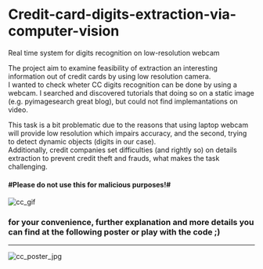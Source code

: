 # Credit-card-digits-extraction-via-computer-vision
Real time system for digits recognition on low-resolution webcam

The project aim to examine feasibility of extraction an interesting information out of credit cards by using low resolution camera.<br>
I wanted to check wheter CC digits recognition can be done by using a webcam. I searched and discovered tutorials that doing so on a static image (e.g. pyimagesearch great blog), but could not find implemantations on video.

This task is a bit problematic due to the reasons that using laptop webcam will provide low resolution which impairs accuracy, and the second, trying to detect dynamic objects (digits in our case).<br/>
Additionally, credit companies set difficulties (and rightly so) on details extraction to prevent credit theft and frauds, what makes the task challenging.<br/>
#### #Please do not use this for malicious purposes!#
![cc_gif](https://user-images.githubusercontent.com/44063183/71322138-ce392000-24cc-11ea-9ee7-c4a627405fe9.gif)

### for your convenience, further explanation and more details you can find at the following poster or play with the code ;) 
_________________________________________________________________________________________________


![cc_poster_jpg](https://user-images.githubusercontent.com/44063183/71322660-e6ac3900-24d2-11ea-855c-ab9363d85010.jpg)
